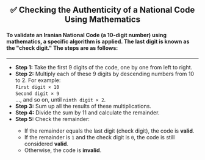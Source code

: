 <h2 align="center">✅ Checking the Authenticity of a National Code Using Mathematics</h2>

<h4>
  To validate an Iranian National Code (a 10-digit number) using mathematics, a specific algorithm is applied.
  The last digit is known as the "check digit." The steps are as follows:
</h4>

<hr>

<ul>
  <li><b>Step 1:</b> Take the first 9 digits of the code, one by one from left to right.</li>

  <li><b>Step 2:</b> Multiply each of these 9 digits by descending numbers from 10 to 2. For example:<br>
    <code>First digit × 10</code> <br>
    <code>Second digit × 9</code> <br>
    ..., and so on, until <code>ninth digit × 2</code>.
  </li>

  <li><b>Step 3:</b> Sum up all the results of these multiplications.</li>

  <li><b>Step 4:</b> Divide the sum by 11 and calculate the remainder.</li>

  <li><b>Step 5:</b> Check the remainder:</li>
  <ul>
    <li>If the remainder equals the last digit (check digit), the code is <b>valid</b>.</li>
    <li>If the remainder is <code>1</code> and the check digit is <code>0</code>, the code is still considered <b>valid</b>.</li>
    <li>Otherwise, the code is <b>invalid</b>.</li>
  </ul>
</ul>

